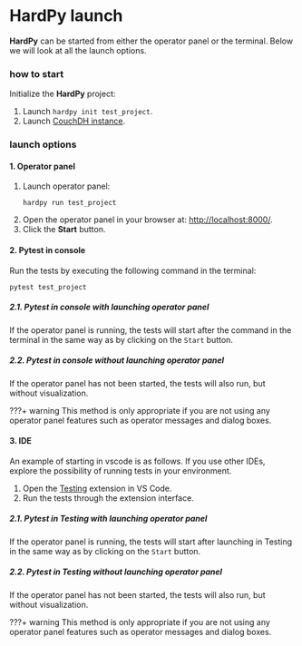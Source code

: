 # HardPy launch

**HardPy** can be started from either the operator panel or the terminal. 
Below we will look at all the launch options.

### how to start

Initialize the **HardPy** project:

1. Launch `hardpy init test_project`.
2. Launch [CouchDH instance](../documentation/database.md#couchdb-instance).

### launch options

#### 1. Operator panel

1. Launch operator panel:
   ```
   hardpy run test_project
   ```
2. Open the operator panel in your browser at: [http://localhost:8000/](http://localhost:8000/).
3. Click the **Start** button.

#### 2. Pytest in console

Run the tests by executing the following command in the terminal:

```
pytest test_project
```

##### 2.1. Pytest in console with launching operator panel

If the operator panel is running, the tests will start after the command in the terminal in the same way as by clicking on the `Start` button.

##### 2.2. Pytest in console without launching operator panel

If the operator panel has not been started, the tests will also run, but without visualization.

???+ warning
    This method is only appropriate if you are not using any operator panel features such as operator messages and dialog boxes.

#### 3. IDE

An example of starting in vscode is as follows.
If you use other IDEs, explore the possibility of running tests in your environment.

1. Open the [Testing](https://code.visualstudio.com/docs/editor/testing) extension in VS Code.
2. Run the tests through the extension interface.

##### 2.1. Pytest in Testing with launching operator panel

If the operator panel is running, the tests will start after launching in Testing in the same way as by clicking on the `Start` button.

##### 2.2. Pytest in Testing without launching operator panel

If the operator panel has not been started, the tests will also run, but without visualization.

???+ warning
    This method is only appropriate if you are not using any operator panel features such as operator messages and dialog boxes.
